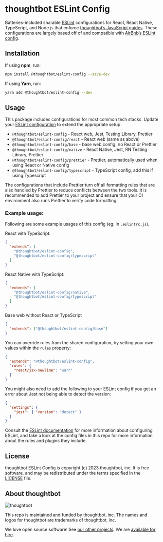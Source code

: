 # thoughtbot ESLint Config

Batteries-included sharable [ESLint][eslint] configurations for React, React
Native, TypeScript, and Node.js that enforce [thoughtbot’s JavaScript
guides][thoughtbot-js-guides]. These configurations are largely based off of and
compatible with [AirBnb’s ESLint config][airbnb-config].

[eslint]: https://eslint.org/
[thoughtbot-js-guides]: https://github.com/thoughtbot/guides/tree/main/javascript
[airbnb-config]: https://github.com/airbnb/javascript/tree/master/packages/eslint-config-airbnb

## Installation

If using **npm**, run:

```bash
npm install @thoughtbot/eslint-config --save-dev
```

If using **Yarn**, run:

```bash
yarn add @thoughtbot/eslint-config --dev
```

## Usage

This package includes configurations for most common tech stacks. Update your [ESLint configuration][eslint-configuration] to extend the appropriate setup:

- `@thoughtbot/eslint-config` - React web, Jest, Testing Library, Prettier
- `@thoughtbot/eslint-config/react` - React web (same as above)
- `@thoughtbot/eslint-config/base` - base web config, no React or Prettier
- `@thoughtbot/eslint-config/native` - React Native, Jest, RN Testing Library, Prettier
- `@thoughtbot/eslint-config/prettier` - Prettier, automatically used when using React or Native config
- `@thoughtbot/eslint-config/typescript` - TypeScript config, add this if using Typescript

The configurations that include Prettier turn off all formatting rules that are also handled by Prettier to reduce conflicts between the two tools. It is recommended to add Prettier to your project and ensure that your CI environment also runs Prettier to verify code formatting.

### Example usage:

Following are some example usages of this config (eg. in `.eslintrc.js`).

React with TypeScript:

```json
{
  "extends": [
    "@thoughtbot/eslint-config",
    "@thoughtbot/eslint-config/typescript"
  ]
}
```

React Native with TypeScript:

```json
{
  "extends": [
    "@thoughtbot/eslint-config/native",
    "@thoughtbot/eslint-config/typescript"
  ]
}
```

Base web without React or TypeScript

```json
{
  "extends": ["@thoughtbot/eslint-config/base"]
}
```

You can override rules from the shared configuration, by setting your
own values within the `rules` property:

```json
{
  "extends": "@thoughtbot/eslint-config",
  "rules": {
    "react/jsx-newline": "warn"
  }
}
```

You might also need to add the following to your ESLint config if you get an error about Jest not being able to detect the version:

```json
{
  "settings": {
    "jest": { "version": "detect" }
  }
}
```

Consult the [ESLint documentation][eslint-configuration] for more information about configuring ESLint, and take a look at the config files in this repo for more information about the rules and plugins they include.

[eslint-configuration]: https://eslint.org/docs/user-guide/configuring

## License

thoughtbot ESLint Config is copyright (c) 2023 thoughtbot, inc.
It is free software, and may be redistributed under the
terms specified in the [LICENSE] file.

[LICENSE]: /LICENSE.md

<!-- START /templates/footer.md -->
## About thoughtbot

![thoughtbot](https://thoughtbot.com/thoughtbot-logo-for-readmes.svg)

This repo is maintained and funded by thoughtbot, inc.
The names and logos for thoughtbot are trademarks of thoughtbot, inc.

We love open source software!
See [our other projects][community].
We are [available for hire][hire].

[community]: https://thoughtbot.com/community?utm_source=github
[hire]: https://thoughtbot.com/hire-us?utm_source=github


<!-- END /templates/footer.md -->
